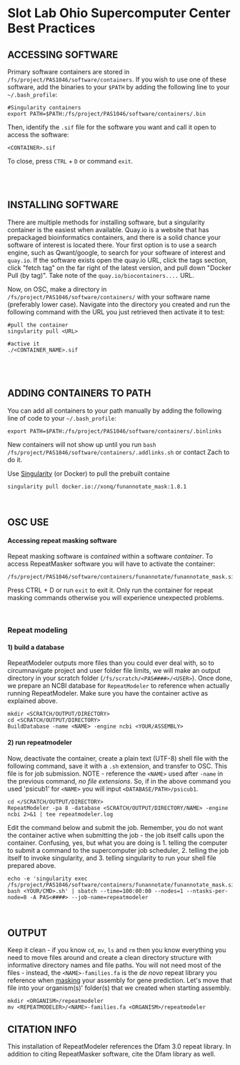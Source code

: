 # Slot Lab Ohio Supercomputer Center Best Practices
## ACCESSING SOFTWARE
Primary software containers are stored in `/fs/project/PAS1046/software/containers`. If you wish to use one of these software, add the binaries to your `$PATH` by adding the following line to your `~/.bash_profile`:

```
#Singularity containers
export PATH=$PATH:/fs/project/PAS1046/software/containers/.bin
```

Then, identify the `.sif` file for the software you want and call it open to access the software:

```
<CONTAINER>.sif
```

To close, press `CTRL` + `D` or command `exit`.

<br /><br />

## INSTALLING SOFTWARE
 
There are multiple methods for installing software, but a singularity container is the easiest when available. Quay.io is a website that has prepackaged bioinformatics containers, and there is a solid chance your software of interest is located there. Your first option is to use a search engine, such as Qwant/google, to search for your software of interest and `quay.io`. If the software exists open the quay.io URL, click the tags section, click "fetch tag" on the far right of the latest version, and pull down "Docker Pull (by tag)". Take note of the `quay.io/biocontainers....` URL.

Now, on OSC, make a directory in `/fs/project/PAS1046/software/containers/` with your software name (preferably lower case). Navigate into the directory you created and run the following command with the URL you just retrieved then activate it to test:

```
#pull the container
singularity pull <URL>

#active it
./<CONTAINER_NAME>.sif
```

<br /><br />

## ADDING CONTAINERS TO PATH

You can add all containers to your path manually by adding the following line of code to your `~/.bash_profile`:

```
export PATH=$PATH:/fs/project/PAS1046/software/containers/.binlinks
```

New containers will not show up until you run `bash /fs/project/PAS1046/software/containers/.addlinks.sh` or contact Zach to do it.

Use [Singularity](https://gitlab.com/xonq/tutorials/-/blog/master/containers.md) (or Docker) to pull the prebuilt containe
```
singularity pull docker.io://xonq/funannotate_mask:1.8.1
```

<br />

## OSC USE
#### Accessing repeat masking software
Repeat masking software is *contained* within a software *container*. To access RepeatMasker software you will have to activate the container:
```
/fs/project/PAS1046/software/containers/funannotate/funannotate_mask.sif
```
Press CTRL + D or run `exit` to exit it. Only run the container for repeat masking commands otherwise you will experience unexpected problems.

<br />

### Repeat modeling
#### 1) build a database
RepeatModeler outputs more files than you could ever deal with, so to circumnavigate project and user folder file limits, we will make an output directory in your scratch folder (`/fs/scratch/<PAS####>/<USER>`). Once done, we prepare an NCBI database for `RepeatModeler` to reference when actually running RepeatModeler. Make sure you have the container active as explained above.

```
mkdir <SCRATCH/OUTPUT/DIRECTORY>
cd <SCRATCH/OUTPUT/DIRECTORY>
BuildDatabase -name <NAME> -engine ncbi <YOUR/ASSEMBLY>
```

#### 2) run repeatmodeler
Now, deactivate the container, create a plain text (UTF-8) shell file with the following command, save it with a `.sh` extension, and transfer to OSC. This file is for job submission. NOTE - reference the `<NAME>` used after `-name` in the previous command, *no file extensions*. So, if in the above command you used 'psicub1' for `<NAME>` you will input `<DATABASE/PATH>/psicub1`.


```
cd </SCRATCH/OUTPUT/DIRECTORY>
RepeatModeler -pa 8 -database <SCRATCH/OUTPUT/DIRECTORY/NAME> -engine ncbi 2>&1 | tee repeatmodeler.log
```

Edit the command below and submit the job. Remember, you do not want the container active when submitting the job - the job itself calls upon the container. Confusing, yes, but what you are doing is 1. telling the computer to submit a command to the supercomputer job scheduler, 2. telling the job itself to invoke singularity, and 3. telling singularity to run your shell file prepared above.

```
echo -e 'singularity exec /fs/project/PAS1046/software/containers/funannotate/funannotate_mask.sif bash <YOUR/CMD>.sh' | sbatch --time=100:00:00 --nodes=1 --ntasks-per-node=8 -A PAS<####> --job-name=repeatmodeler
```

<br />

## OUTPUT
Keep it clean - if you know `cd`, `mv`, `ls` and `rm` then you know everything you need to move files around and create a clean directory structure with informative directory names and file paths. You will not need most of the files - instead, the `<NAME>-families.fa` is the *de novo* repeat library you reference when [masking](https://gitlab.com/xonq/tutorials/-/blob/master/funannotate.md#2-soft-mask-assembly) your assembly for gene prediction. Let's move that file into your organism(s)' folder(s) that we created when starting assembly.

```
mkdir <ORGANISM>/repeatmodeler
mv <REPEATMODELER>/<NAME>-families.fa <ORGANISM>/repeatmodeler
```

## CITATION INFO
This installation of RepeatModeler references the Dfam 3.0 repeat library. In addition to citing RepeatMasker software, cite the Dfam library as well.
